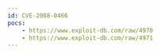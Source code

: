 ```yaml
---
id: CVE-2008-0466
pocs:
    - https://www.exploit-db.com/raw/4970
    - https://www.exploit-db.com/raw/4971
---
```

